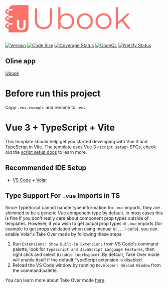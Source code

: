 <a href="https://ubook-schedule.netlify.app/" style="margin-bottom: 30px; display: block;" target="_blank">
  <img width="400" src="./docs/resources/ic-logo.svg" />
</a>

 [![Version](https://img.shields.io/github/package-json/v/michelonsouza/ubook/main)](https://github.com/michelonsouza/ubook/blob/main/package.json#L4) [![Code Size](https://img.shields.io/github/languages/code-size/michelonsouza/ubook)](https://github.com/michelonsouza/ubook) [![Coverage Status](https://coveralls.io/repos/github/michelonsouza/ubook/badge.svg?branch=main)](https://coveralls.io/github/michelonsouza/ubook?branch=main) [![CodeQL](https://github.com/michelonsouza/ubook/actions/workflows/codeql-analysis.yml/badge.svg)](https://github.com/michelonsouza/ubook/actions/workflows/codeql-analysis.yml) [![Netlify Status](https://api.netlify.com/api/v1/badges/b1b07203-9a6c-4bbc-bdd1-c190723aba52/deploy-status)](https://app.netlify.com/sites/ubook-schedule/deploys)

## Oline app
<a href="https://ubook-schedule.netlify.app/" target="_blank">Ubook</a>
# Before run this project
Copy `.env.example` and rename to `.env`

# Vue 3 + TypeScript + Vite

This template should help get you started developing with Vue 3 and TypeScript in Vite. The template uses Vue 3 `<script setup>` SFCs, check out the [script setup docs](https://v3.vuejs.org/api/sfc-script-setup.html#sfc-script-setup) to learn more.

## Recommended IDE Setup

- [VS Code](https://code.visualstudio.com/) + [Volar](https://marketplace.visualstudio.com/items?itemName=Vue.volar)

## Type Support For `.vue` Imports in TS

Since TypeScript cannot handle type information for `.vue` imports, they are shimmed to be a generic Vue component type by default. In most cases this is fine if you don't really care about component prop types outside of templates. However, if you wish to get actual prop types in `.vue` imports (for example to get props validation when using manual `h(...)` calls), you can enable Volar's Take Over mode by following these steps:

1. Run `Extensions: Show Built-in Extensions` from VS Code's command palette, look for `TypeScript and JavaScript Language Features`, then right click and select `Disable (Workspace)`. By default, Take Over mode will enable itself if the default TypeScript extension is disabled.
2. Reload the VS Code window by running `Developer: Reload Window` from the command palette.

You can learn more about Take Over mode [here](https://github.com/johnsoncodehk/volar/discussions/471).
